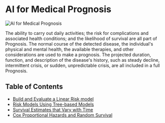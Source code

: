 # AI for Medical Prognosis

<img src="https://www.itp.net/cloud/2021/08/19/AI-3-2.jpg" alt="AI for Medical Prognosis">

The ability to carry out daily activities; the risk for complications and associated health conditions; and the likelihood of survival are all part of Prognosis. The normal course of the detected disease, the individual's physical and mental health, the available therapies, and other considerations are used to make a prognosis. The projected duration, function, and description of the disease's history, such as steady decline, intermittent crisis, or sudden, unpredictable crisis, are all included in a full Prognosis.

## Table of Contents

- [Build and Evaluate a Linear Risk model](https://github.com/rajeshai/machine-learning/blob/main/AI%20for%20Medicine/AI%20for%20Medical%20Prognosis/Part%201%20-%20Build%20and%20Evaluate%20a%20Linear%20Risk%20model.ipynb)
- [Risk Models Using Tree-based Models](https://github.com/rajeshai/machine-learning/blob/main/AI%20for%20Medicine/AI%20for%20Medical%20Prognosis/Part%202%20-%20Risk%20Models%20Using%20Tree-based%20Models.ipynb)
- [Survival Estimates that Vary with Time](https://github.com/rajeshai/machine-learning/blob/main/AI%20for%20Medicine/AI%20for%20Medical%20Prognosis/Part%203%20-%20Survival%20Estimates%20that%20Vary%20with%20Time.ipynb)
- [Cox Proportional Hazards and Random Survival](https://github.com/rajeshai/machine-learning/blob/main/AI%20for%20Medicine/AI%20for%20Medical%20Prognosis/Part%204%20-%20Cox%20Proportional%20Hazards%20and%20Random%20Survival%20Forests.ipynb)

